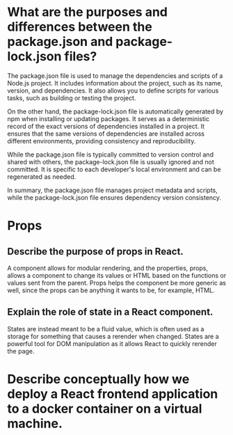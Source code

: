 # What are the purposes and differences between the package.json and package-lock.json files?

The package.json file is used to manage the dependencies and scripts of a Node.js project. It includes information about the project, such as its name, version, and dependencies. It also allows you to define scripts for various tasks, such as building or testing the project.

On the other hand, the package-lock.json file is automatically generated by npm when installing or updating packages. It serves as a deterministic record of the exact versions of dependencies installed in a project. It ensures that the same versions of dependencies are installed across different environments, providing consistency and reproducibility.

While the package.json file is typically committed to version control and shared with others, the package-lock.json file is usually ignored and not committed. It is specific to each developer's local environment and can be regenerated as needed.

In summary, the package.json file manages project metadata and scripts, while the package-lock.json file ensures dependency version consistency.

# Props

## Describe the purpose of props in React.

A component allows for modular rendering, and the properties, props, allows a component to change its values or HTML based on the functions or values sent from the parent. Props helps the component be more generic as well, since the props can be anything it wants to be, for example, HTML.

## Explain the role of state in a React component.

States are instead meant to be a fluid value, which is often used as a storage for something that causes a rerender when changed. States are a powerful tool for DOM manipulation as it allows React to quickly rerender the page.

# Describe conceptually how we deploy a React frontend application to a docker container on a virtual machine.

